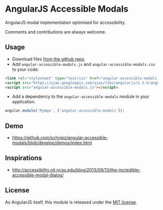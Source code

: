 # AngularJS Accessible Modals

AngularJS modal implementation optimised for accessibility.

Comments and contributions are always welcome.


## Usage
 - Download files [from the github repo](./dist)
 - Add `angular-accessible-modals.js` and `angular-accessible-modals.css` to your code:
```html
<link rel="stylesheet" type="text/css" href="angular-accessible-modals.css" />
<script src="https://ajax.googleapis.com/ajax/libs/angularjs/1.3.5/angular.min.js"></script>
<script src="angular-accessible-modals.js"></script>
```
 - Add a dependency to the `angular-accessible-modals` module in your application.
```js
angular.module('MyApp', ['angular-accessible-modals']);
```

## Demo
 - https://github.com/schnipz/angular-accessible-modals/blob/develop/demos/index.html

## Inspirations
 - http://accessibility.oit.ncsu.edu/blog/2013/09/13/the-incredible-accessible-modal-dialog/

## License
As AngularJS itself, this module is released under the [MIT license](LICENSE).
